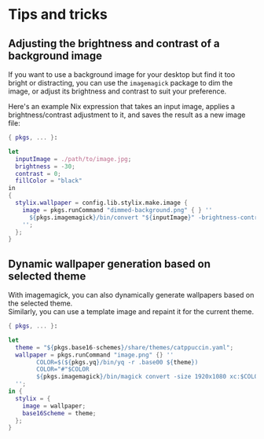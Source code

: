 # Tips and tricks

## Adjusting the brightness and contrast of a background image

If you want to use a background image for your desktop but find it too bright or distracting, you can use the `imagemagick` package to dim the image, or adjust its brightness and contrast to suit your preference.

Here's an example Nix expression that takes an input image, applies a brightness/contrast adjustment to it, and saves the result as a new image file:

```nix
{ pkgs, ... }:

let
  inputImage = ./path/to/image.jpg;
  brightness = -30;
  contrast = 0;
  fillColor = "black"
in
{
  stylix.wallpaper = config.lib.stylix.make.image {
    image = pkgs.runCommand "dimmed-background.png" { } ''
      ${pkgs.imagemagick}/bin/convert "${inputImage}" -brightness-contrast ${brightness},${contrast} -fill ${fillColor} $out
    '';
  };
}
```

## Dynamic wallpaper generation based on selected theme

With imagemagick, you can also dynamically generate wallpapers based on the selected theme.  
Similarly, you can use a template image and repaint it for the current theme.

```nix
{ pkgs, ... }:

let
  theme = "${pkgs.base16-schemes}/share/themes/catppuccin.yaml";
  wallpaper = pkgs.runCommand "image.png" {} ''
        COLOR=$(${pkgs.yq}/bin/yq -r .base00 ${theme})
        COLOR="#"$COLOR
        ${pkgs.imagemagick}/bin/magick convert -size 1920x1080 xc:$COLOR $out
  '';
in {
  stylix = {
    image = wallpaper;
    base16Scheme = theme;
  };
}
```
